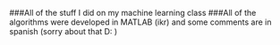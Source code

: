 ###All of the stuff I did on my machine learning class
###All of the algorithms were developed in MATLAB (ikr) and some comments are in spanish (sorry about that D: ) 
